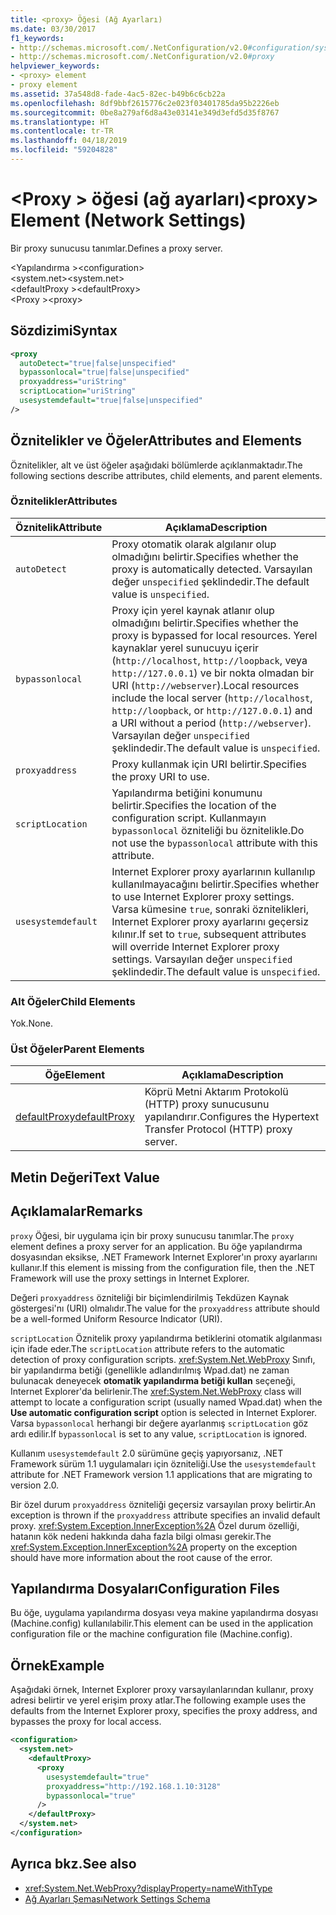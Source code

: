 ```yaml
---
title: <proxy> Öğesi (Ağ Ayarları)
ms.date: 03/30/2017
f1_keywords:
- http://schemas.microsoft.com/.NetConfiguration/v2.0#configuration/system.net/defaultProxy/proxy
- http://schemas.microsoft.com/.NetConfiguration/v2.0#proxy
helpviewer_keywords:
- <proxy> element
- proxy element
ms.assetid: 37a548d8-fade-4ac5-82ec-b49b6c6cb22a
ms.openlocfilehash: 8df9bbf2615776c2e023f03401785da95b2226eb
ms.sourcegitcommit: 0be8a279af6d8a43e03141e349d3efd5d35f8767
ms.translationtype: HT
ms.contentlocale: tr-TR
ms.lasthandoff: 04/18/2019
ms.locfileid: "59204828"
---
```

# <a name="proxy-element-network-settings"></a><span data-ttu-id="96383-102">\<Proxy > öğesi (ağ ayarları)</span><span class="sxs-lookup"><span data-stu-id="96383-102">\<proxy> Element (Network Settings)</span></span>
<span data-ttu-id="96383-103">Bir proxy sunucusu tanımlar.</span><span class="sxs-lookup"><span data-stu-id="96383-103">Defines a proxy server.</span></span>  
  
 <span data-ttu-id="96383-104">\<Yapılandırma ></span><span class="sxs-lookup"><span data-stu-id="96383-104">\<configuration></span></span>  
<span data-ttu-id="96383-105">\<system.net></span><span class="sxs-lookup"><span data-stu-id="96383-105">\<system.net></span></span>  
<span data-ttu-id="96383-106">\<defaultProxy ></span><span class="sxs-lookup"><span data-stu-id="96383-106">\<defaultProxy></span></span>  
<span data-ttu-id="96383-107">\<Proxy ></span><span class="sxs-lookup"><span data-stu-id="96383-107">\<proxy></span></span>  
  
## <a name="syntax"></a><span data-ttu-id="96383-108">Sözdizimi</span><span class="sxs-lookup"><span data-stu-id="96383-108">Syntax</span></span>  
  
```xml  
<proxy
  autoDetect="true|false|unspecified" 
  bypassonlocal="true|false|unspecified"
  proxyaddress="uriString"
  scriptLocation="uriString"
  usesystemdefault="true|false|unspecified"
/>
```  
  
## <a name="attributes-and-elements"></a><span data-ttu-id="96383-109">Öznitelikler ve Öğeler</span><span class="sxs-lookup"><span data-stu-id="96383-109">Attributes and Elements</span></span>  
 <span data-ttu-id="96383-110">Öznitelikler, alt ve üst öğeler aşağıdaki bölümlerde açıklanmaktadır.</span><span class="sxs-lookup"><span data-stu-id="96383-110">The following sections describe attributes, child elements, and parent elements.</span></span>  
  
### <a name="attributes"></a><span data-ttu-id="96383-111">Öznitelikler</span><span class="sxs-lookup"><span data-stu-id="96383-111">Attributes</span></span>  
  
|<span data-ttu-id="96383-112">**Öznitelik**</span><span class="sxs-lookup"><span data-stu-id="96383-112">**Attribute**</span></span>|<span data-ttu-id="96383-113">**Açıklama**</span><span class="sxs-lookup"><span data-stu-id="96383-113">**Description**</span></span>|  
|-------------------|---------------------|  
|`autoDetect`|<span data-ttu-id="96383-114">Proxy otomatik olarak algılanır olup olmadığını belirtir.</span><span class="sxs-lookup"><span data-stu-id="96383-114">Specifies whether the proxy is automatically detected.</span></span> <span data-ttu-id="96383-115">Varsayılan değer `unspecified` şeklindedir.</span><span class="sxs-lookup"><span data-stu-id="96383-115">The default value is `unspecified`.</span></span>|  
|`bypassonlocal`|<span data-ttu-id="96383-116">Proxy için yerel kaynak atlanır olup olmadığını belirtir.</span><span class="sxs-lookup"><span data-stu-id="96383-116">Specifies whether the proxy is bypassed for local resources.</span></span> <span data-ttu-id="96383-117">Yerel kaynaklar yerel sunucuyu içerir (`http://localhost`, `http://loopback`, veya `http://127.0.0.1`) ve bir nokta olmadan bir URI (`http://webserver`).</span><span class="sxs-lookup"><span data-stu-id="96383-117">Local resources include the local server (`http://localhost`, `http://loopback`, or `http://127.0.0.1`) and a URI without a period (`http://webserver`).</span></span> <span data-ttu-id="96383-118">Varsayılan değer `unspecified` şeklindedir.</span><span class="sxs-lookup"><span data-stu-id="96383-118">The default value is `unspecified`.</span></span>|  
|`proxyaddress`|<span data-ttu-id="96383-119">Proxy kullanmak için URI belirtir.</span><span class="sxs-lookup"><span data-stu-id="96383-119">Specifies the proxy URI to use.</span></span>|  
|`scriptLocation`|<span data-ttu-id="96383-120">Yapılandırma betiğini konumunu belirtir.</span><span class="sxs-lookup"><span data-stu-id="96383-120">Specifies the location of the configuration script.</span></span> <span data-ttu-id="96383-121">Kullanmayın `bypassonlocal` özniteliği bu öznitelikle.</span><span class="sxs-lookup"><span data-stu-id="96383-121">Do not use the `bypassonlocal` attribute with this attribute.</span></span> |  
|`usesystemdefault`|<span data-ttu-id="96383-122">Internet Explorer proxy ayarlarının kullanılıp kullanılmayacağını belirtir.</span><span class="sxs-lookup"><span data-stu-id="96383-122">Specifies whether to use Internet Explorer proxy settings.</span></span> <span data-ttu-id="96383-123">Varsa kümesine `true`, sonraki öznitelikleri, Internet Explorer proxy ayarlarını geçersiz kılınır.</span><span class="sxs-lookup"><span data-stu-id="96383-123">If set to `true`, subsequent attributes will override Internet Explorer proxy settings.</span></span> <span data-ttu-id="96383-124">Varsayılan değer `unspecified` şeklindedir.</span><span class="sxs-lookup"><span data-stu-id="96383-124">The default value is `unspecified`.</span></span>|  
  
### <a name="child-elements"></a><span data-ttu-id="96383-125">Alt Öğeler</span><span class="sxs-lookup"><span data-stu-id="96383-125">Child Elements</span></span>  
 <span data-ttu-id="96383-126">Yok.</span><span class="sxs-lookup"><span data-stu-id="96383-126">None.</span></span>  
  
### <a name="parent-elements"></a><span data-ttu-id="96383-127">Üst Öğeler</span><span class="sxs-lookup"><span data-stu-id="96383-127">Parent Elements</span></span>  
  
|<span data-ttu-id="96383-128">**Öğe**</span><span class="sxs-lookup"><span data-stu-id="96383-128">**Element**</span></span>|<span data-ttu-id="96383-129">**Açıklama**</span><span class="sxs-lookup"><span data-stu-id="96383-129">**Description**</span></span>|  
|-----------------|---------------------|  
|[<span data-ttu-id="96383-130">defaultProxy</span><span class="sxs-lookup"><span data-stu-id="96383-130">defaultProxy</span></span>](../../../../../docs/framework/configure-apps/file-schema/network/defaultproxy-element-network-settings.md)|<span data-ttu-id="96383-131">Köprü Metni Aktarım Protokolü (HTTP) proxy sunucusunu yapılandırır.</span><span class="sxs-lookup"><span data-stu-id="96383-131">Configures the Hypertext Transfer Protocol (HTTP) proxy server.</span></span>|  
  
## <a name="text-value"></a><span data-ttu-id="96383-132">Metin Değeri</span><span class="sxs-lookup"><span data-stu-id="96383-132">Text Value</span></span>  
  
## <a name="remarks"></a><span data-ttu-id="96383-133">Açıklamalar</span><span class="sxs-lookup"><span data-stu-id="96383-133">Remarks</span></span>  
 <span data-ttu-id="96383-134">`proxy` Öğesi, bir uygulama için bir proxy sunucusu tanımlar.</span><span class="sxs-lookup"><span data-stu-id="96383-134">The `proxy` element defines a proxy server for an application.</span></span> <span data-ttu-id="96383-135">Bu öğe yapılandırma dosyasından eksikse, .NET Framework Internet Explorer'ın proxy ayarlarını kullanır.</span><span class="sxs-lookup"><span data-stu-id="96383-135">If this element is missing from the configuration file, then the .NET Framework will use the proxy settings in Internet Explorer.</span></span>  
  
 <span data-ttu-id="96383-136">Değeri `proxyaddress` özniteliği bir biçimlendirilmiş Tekdüzen Kaynak göstergesi'nı (URI) olmalıdır.</span><span class="sxs-lookup"><span data-stu-id="96383-136">The value for the `proxyaddress` attribute should be a well-formed Uniform Resource Indicator (URI).</span></span>  
  
 <span data-ttu-id="96383-137">`scriptLocation` Öznitelik proxy yapılandırma betiklerini otomatik algılanması için ifade eder.</span><span class="sxs-lookup"><span data-stu-id="96383-137">The `scriptLocation` attribute refers to the automatic detection of proxy configuration scripts.</span></span> <span data-ttu-id="96383-138"><xref:System.Net.WebProxy> Sınıfı, bir yapılandırma betiği (genellikle adlandırılmış Wpad.dat) ne zaman bulunacak deneyecek **otomatik yapılandırma betiği kullan** seçeneği, Internet Explorer'da belirlenir.</span><span class="sxs-lookup"><span data-stu-id="96383-138">The <xref:System.Net.WebProxy> class will attempt to locate a configuration script (usually named Wpad.dat) when the **Use automatic configuration script** option is selected in Internet Explorer.</span></span> <span data-ttu-id="96383-139">Varsa `bypassonlocal` herhangi bir değere ayarlanmış `scriptLocation` göz ardı edilir.</span><span class="sxs-lookup"><span data-stu-id="96383-139">If `bypassonlocal` is set to any value, `scriptLocation` is ignored.</span></span>
  
 <span data-ttu-id="96383-140">Kullanım `usesystemdefault` 2.0 sürümüne geçiş yapıyorsanız, .NET Framework sürüm 1.1 uygulamaları için özniteliği.</span><span class="sxs-lookup"><span data-stu-id="96383-140">Use the `usesystemdefault` attribute for .NET Framework version 1.1 applications that are migrating to version 2.0.</span></span>  
  
 <span data-ttu-id="96383-141">Bir özel durum `proxyaddress` özniteliği geçersiz varsayılan proxy belirtir.</span><span class="sxs-lookup"><span data-stu-id="96383-141">An exception is thrown if the `proxyaddress` attribute specifies an invalid default proxy.</span></span> <span data-ttu-id="96383-142"><xref:System.Exception.InnerException%2A> Özel durum özelliği, hatanın kök nedeni hakkında daha fazla bilgi olması gerekir.</span><span class="sxs-lookup"><span data-stu-id="96383-142">The <xref:System.Exception.InnerException%2A> property on the exception should have more information about the root cause of the error.</span></span>  
  
## <a name="configuration-files"></a><span data-ttu-id="96383-143">Yapılandırma Dosyaları</span><span class="sxs-lookup"><span data-stu-id="96383-143">Configuration Files</span></span>  
 <span data-ttu-id="96383-144">Bu öğe, uygulama yapılandırma dosyası veya makine yapılandırma dosyası (Machine.config) kullanılabilir.</span><span class="sxs-lookup"><span data-stu-id="96383-144">This element can be used in the application configuration file or the machine configuration file (Machine.config).</span></span>  
  
## <a name="example"></a><span data-ttu-id="96383-145">Örnek</span><span class="sxs-lookup"><span data-stu-id="96383-145">Example</span></span>  
 <span data-ttu-id="96383-146">Aşağıdaki örnek, Internet Explorer proxy varsayılanlarından kullanır, proxy adresi belirtir ve yerel erişim proxy atlar.</span><span class="sxs-lookup"><span data-stu-id="96383-146">The following example uses the defaults from the Internet Explorer proxy, specifies the proxy address, and bypasses the proxy for local access.</span></span>  
  
```xml  
<configuration>  
  <system.net>  
    <defaultProxy>  
      <proxy  
        usesystemdefault="true"  
        proxyaddress="http://192.168.1.10:3128"  
        bypassonlocal="true"  
      />  
    </defaultProxy>  
  </system.net>  
</configuration>  
```  
  
## <a name="see-also"></a><span data-ttu-id="96383-147">Ayrıca bkz.</span><span class="sxs-lookup"><span data-stu-id="96383-147">See also</span></span>

- <xref:System.Net.WebProxy?displayProperty=nameWithType>
- [<span data-ttu-id="96383-148">Ağ Ayarları Şeması</span><span class="sxs-lookup"><span data-stu-id="96383-148">Network Settings Schema</span></span>](../../../../../docs/framework/configure-apps/file-schema/network/index.md)
